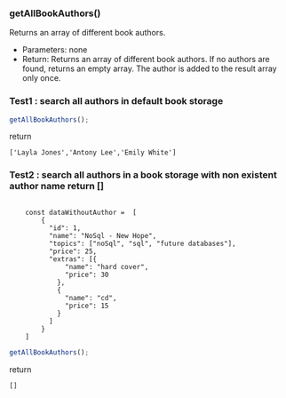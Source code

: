 ### **getAllBookAuthors()**

Returns an array of different book authors. 

  - Parameters: none
  - Return: Returns an array of different book authors. If no authors are found, returns an empty array. The author is added to the result array only once.

  

### Test1 :  search all authors in default book storage

```js
getAllBookAuthors();
```
return 
```
['Layla Jones','Antony Lee','Emily White']
```

### Test2 :  search all authors in a book storage with non existent author name return []
```

    const dataWithoutAuthor =  [
        {
          "id": 1,
          "name": "NoSql - New Hope",
          "topics": ["noSql", "sql", "future databases"],
          "price": 25,
          "extras": [{
              "name": "hard cover",
              "price": 30
            },
            {
              "name": "cd",
              "price": 15
            }
          ]
        }
    ]

```

```js
getAllBookAuthors();
```
return 
```
[]
```
